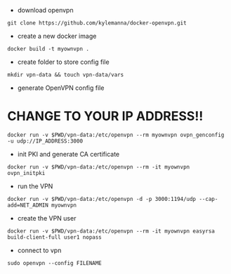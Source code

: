 - download openvpn

```
git clone https://github.com/kylemanna/docker-openvpn.git
```

- create a new docker image 

```
docker build -t myownvpn .
```

- create folder to store config file 

```
mkdir vpn-data && touch vpn-data/vars
```

- generate OpenVPN config file 
# CHANGE TO YOUR IP ADDRESS!!

```
docker run -v $PWD/vpn-data:/etc/openvpn --rm myownvpn ovpn_genconfig -u udp://IP_ADDRESS:3000
```

- init PKI and generate CA certificate

```
docker run -v $PWD/vpn-data:/etc/openvpn --rm -it myownvpn ovpn_initpki
```

- run the VPN 

```
docker run -v $PWD/vpn-data:/etc/openvpn -d -p 3000:1194/udp --cap-add=NET_ADMIN myownvpn
```

- create the VPN user

```
docker run -v $PWD/vpn-data:/etc/openvpn --rm -it myownvpn easyrsa build-client-full user1 nopass
```
- connect to vpn

```
sudo openvpn --config FILENAME
```
